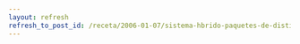 ```yaml
---
layout: refresh
refresh_to_post_id: /receta/2006-01-07/sistema-hbrido-paquetes-de-distintas-releases-con-apt
---
```

